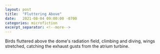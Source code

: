 ```yaml
---
layout: post
title:  "Fluttering Above"
date:   2021-08-04 09:00:00 -0700
categories: microfiction
excerpt_separator: <!--more-->
---
```

Birds fluttered above the dome's radiation field, climbing and diving, wings stretched, catching the exhaust gusts from the atrium turbine.